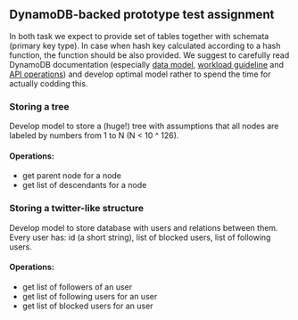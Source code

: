 ## DynamoDB-backed prototype test assignment

In both task we expect to provide set of tables together with schemata (primary key type). 
In case when hash key calculated according to a hash function, the function should be also provided.
We suggest to carefully read DynamoDB documentation 
(especially [data model](http://docs.aws.amazon.com/amazondynamodb/latest/developerguide/DataModel.html), 
[workload guideline](http://docs.aws.amazon.com/amazondynamodb/latest/developerguide/GuidelinesForTables.html#GuidelinesForTables.UniformWorkload) and [API operations](http://docs.aws.amazon.com/amazondynamodb/latest/APIReference/API_Operations.html)) and develop optimal model rather to spend the time for actually codding this.  

### Storing a tree
Develop model to store a (huge!) tree with assumptions that all nodes are labeled by numbers from 1 to N (N < 10 ^ 126).

#### Operations:

* get parent node for a node
* get list of descendants for a node

### Storing a twitter-like structure

Develop model to store database with users and relations between them. Every user has: id (a short string), list of blocked users, list of following users.

#### Operations:

* get list of followers of an user
* get list of following users for an user
* get list of blocked users for an user
